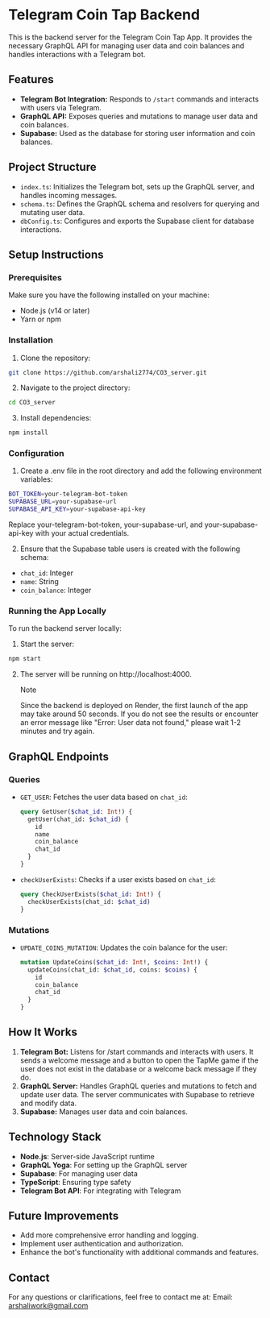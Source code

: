 # Telegram Coin Tap Backend

This is the backend server for the Telegram Coin Tap App. It provides the necessary GraphQL API for managing user data and coin balances and handles interactions with a Telegram bot.

## Features

- **Telegram Bot Integration:** Responds to `/start` commands and interacts with users via Telegram.
- **GraphQL API:** Exposes queries and mutations to manage user data and coin balances.
- **Supabase:** Used as the database for storing user information and coin balances.

## Project Structure

- `index.ts`: Initializes the Telegram bot, sets up the GraphQL server, and handles incoming messages.
- `schema.ts`: Defines the GraphQL schema and resolvers for querying and mutating user data.
- `dbConfig.ts`: Configures and exports the Supabase client for database interactions.

## Setup Instructions

### Prerequisites

Make sure you have the following installed on your machine:

- Node.js (v14 or later)
- Yarn or npm

### Installation

1. Clone the repository:

```bash
git clone https://github.com/arshali2774/CO3_server.git
```

2. Navigate to the project directory:

```bash
cd CO3_server
```

3. Install dependencies:

```bash
npm install
```

### Configuration

1. Create a .env file in the root directory and add the following environment variables:

```bash
BOT_TOKEN=your-telegram-bot-token
SUPABASE_URL=your-supabase-url
SUPABASE_API_KEY=your-supabase-api-key
```

Replace your-telegram-bot-token, your-supabase-url, and your-supabase-api-key with your actual credentials.

2. Ensure that the Supabase table users is created with the following schema:

- `chat_id`: Integer
- `name`: String
- `coin_balance`: Integer

### Running the App Locally

To run the backend server locally:

1. Start the server:

```bash
npm start
```

2. The server will be running on http://localhost:4000.
   > [!NOTE]
   > Since the backend is deployed on Render, the first launch of the app may take around 50 seconds. If you do not see the results or encounter an error message like "Error: User data not found," please wait 1-2 minutes and try again.

## GraphQL Endpoints

### Queries

- `GET_USER`: Fetches the user data based on `chat_id`:
  ```graphql
  query GetUser($chat_id: Int!) {
    getUser(chat_id: $chat_id) {
      id
      name
      coin_balance
      chat_id
    }
  }
  ```
- `checkUserExists`: Checks if a user exists based on `chat_id`:
  ```graphql
  query CheckUserExists($chat_id: Int!) {
    checkUserExists(chat_id: $chat_id)
  }
  ```

### Mutations

- `UPDATE_COINS_MUTATION`: Updates the coin balance for the user:
  ```graphql
  mutation UpdateCoins($chat_id: Int!, $coins: Int!) {
    updateCoins(chat_id: $chat_id, coins: $coins) {
      id
      coin_balance
      chat_id
    }
  }
  ```

## How It Works

1. **Telegram Bot:** Listens for /start commands and interacts with users. It sends a welcome message and a button to open the TapMe game if the user does not exist in the database or a welcome back message if they do.
2. **GraphQL Server:** Handles GraphQL queries and mutations to fetch and update user data. The server communicates with Supabase to retrieve and modify data.
3. **Supabase:** Manages user data and coin balances.

## Technology Stack

- **Node.js**: Server-side JavaScript runtime
- **GraphQL Yoga**: For setting up the GraphQL server
- **Supabase**: For managing user data
- **TypeScript**: Ensuring type safety
- **Telegram Bot API**: For integrating with Telegram

## Future Improvements

- Add more comprehensive error handling and logging.
- Implement user authentication and authorization.
- Enhance the bot's functionality with additional commands and features.

## Contact

For any questions or clarifications, feel free to contact me at:
Email: arshaliwork@gmail.com
